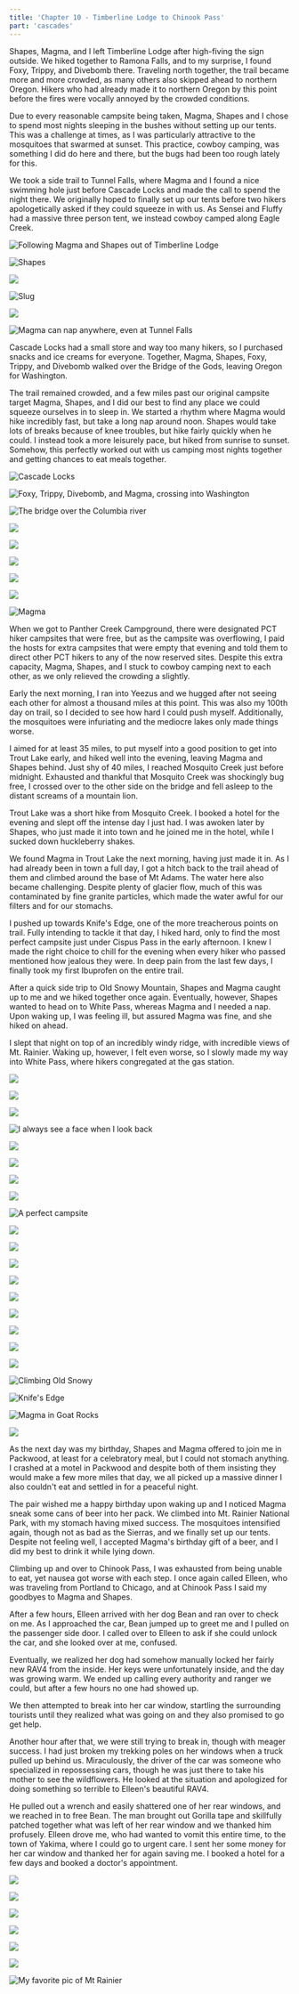 ```yaml
---
title: 'Chapter 10 - Timberline Lodge to Chinook Pass'
part: 'cascades'
---
```


<script lang="ts">
import Images from '$lib/components/Images.svelte';
</script>

Shapes, Magma, and I left Timberline Lodge after high-fiving the sign outside. We hiked together to Ramona Falls, and to
my surprise, I found Foxy, Trippy, and Divebomb there. Traveling north together, the trail became more and more crowded,
as many others also skipped ahead to northern Oregon. Hikers who had already made it to northern Oregon by this point
before the fires were vocally annoyed by the crowded conditions.

Due to every reasonable campsite being taken, Magma, Shapes and I chose to spend most nights sleeping in the bushes
without setting up our tents. This was a challenge at times, as I was particularly attractive to the mosquitoes that
swarmed at sunset. This practice, cowboy camping, was something I did do here and there, but the bugs had been too rough
lately for this.

We took a side trail to Tunnel Falls, where Magma and I found a nice swimming hole just before Cascade Locks and made
the call to spend the night there. We originally hoped to finally set up our tents before two hikers apologetically
asked if they could squeeze in with us. As Sensei and Fluffy had a massive three person tent, we instead cowboy camped
along Eagle Creek.

![Following Magma and Shapes out of Timberline Lodge](https://cdn.jeeveshikedthepct.com/images/78884ed2-a0df-4620-2b65-5b4d11b33400.jpeg)

![Shapes](https://cdn.jeeveshikedthepct.com/images/35000a17-8935-4727-e3be-e39af6abea00.jpeg)

![](https://cdn.jeeveshikedthepct.com/images/106e2da4-4f47-4ae8-0351-f5d761a8a900.jpeg)

![Slug](https://cdn.jeeveshikedthepct.com/images/81ff237c-8719-40a8-2952-b9d845d6d800.jpeg)

![](https://cdn.jeeveshikedthepct.com/images/f19d7459-3143-4596-5103-433a5608de00.jpeg)

![Magma can nap anywhere, even at Tunnel Falls](https://cdn.jeeveshikedthepct.com/images/7705542f-d519-430f-5344-add79edef300.jpeg)

Cascade Locks had a small store and way too many hikers, so I purchased snacks and ice creams for everyone. Together,
Magma, Shapes, Foxy, Trippy, and Divebomb walked over the Bridge of the Gods, leaving Oregon for Washington.

The trail remained crowded, and a few miles past our original campsite target Magma, Shapes, and I did our best to find
any place we could squeeze ourselves in to sleep in. We started a rhythm where Magma would hike incredibly fast, but
take a long nap around noon. Shapes would take lots of breaks because of knee troubles, but hike fairly quickly when he
could. I instead took a more leisurely pace, but hiked from sunrise to sunset. Somehow, this perfectly worked out with
us camping most nights together and getting chances to eat meals together.

![Cascade Locks](https://cdn.jeeveshikedthepct.com/images/82b772d3-0d7b-4cd3-8a46-c94a941d4600.jpeg)

![Foxy, Trippy, Divebomb, and Magma, crossing into Washington](https://cdn.jeeveshikedthepct.com/images/b495de8c-eced-4e37-9f7f-4e61066d4000.jpeg)

![The bridge over the Columbia river](https://cdn.jeeveshikedthepct.com/images/89dfd07a-6a2c-4fa1-90a0-241a759c9f00.jpeg)

![](https://cdn.jeeveshikedthepct.com/images/615bceb1-e702-47a7-9254-ae0c0c29f500.jpeg)

![](https://cdn.jeeveshikedthepct.com/images/4c894c39-d29c-4545-2c4f-8dfa9b8be300.jpeg)

![](https://cdn.jeeveshikedthepct.com/images/092d3b36-2c01-4973-a492-7a6c1aca7a00.jpeg)

![](https://cdn.jeeveshikedthepct.com/images/6bb5d896-359c-4366-0b09-54f1760c8500.jpeg)

![](https://cdn.jeeveshikedthepct.com/images/c0b12031-a013-4995-d3f2-6f29487e2900.jpeg)

![Magma](https://cdn.jeeveshikedthepct.com/images/30c2c67e-7319-4775-2476-a0b5044d5e00.jpeg)

When we got to Panther Creek Campground, there were designated PCT hiker campsites that were free, but as the campsite
was overflowing, I paid the hosts for extra campsites that were empty that evening and told them to direct other PCT
hikers to any of the now reserved sites. Despite this extra capacity, Magma, Shapes, and I stuck to cowboy camping next
to each other, as we only relieved the crowding a slightly.

Early the next morning, I ran into Yeezus and we hugged after not seeing each other for almost a thousand miles at this
point. This was also my 100th day on trail, so I decided to see how hard I could push myself. Additionally, the
mosquitoes were infuriating and the mediocre lakes only made things worse.

I aimed for at least 35 miles, to put myself into a good position to get into Trout Lake early, and hiked well into the
evening, leaving Magma and Shapes behind. Just shy of 40 miles, I reached Mosquito Creek just before midnight. Exhausted
and thankful that Mosquito Creek was shockingly bug free, I crossed over to the other side on the bridge and fell asleep
to the distant screams of a mountain lion.

Trout Lake was a short hike from Mosquito Creek. I booked a hotel for the evening and slept off the intense day I just
had. I was awoken later by Shapes, who just made it into town and he joined me in the hotel, while I sucked down
huckleberry shakes.

We found Magma in Trout Lake the next morning, having just made it in. As I had already been in town a full day, I got a
hitch back to the trail ahead of them and climbed around the base of Mt Adams. The water here also became challenging.
Despite plenty of glacier flow, much of this was contaminated by fine granite particles, which made the water awful for
our filters and for our stomachs.

I pushed up towards Knife's Edge, one of the more treacherous points on trail. Fully intending to tackle it that day, I
hiked hard, only to find the most perfect campsite just under Cispus Pass in the early afternoon. I knew I made the
right choice to chill for the evening when every hiker who passed mentioned how jealous they were. In deep pain from the
last few days, I finally took my first Ibuprofen on the entire trail.

After a quick side trip to Old Snowy Mountain, Shapes and Magma caught up to me and we hiked together once again.
Eventually, however, Shapes wanted to head on to White Pass, whereas Magma and I needed a nap. Upon waking up, I was
feeling ill, but assured Magma was fine, and she hiked on ahead.

I slept that night on top of an incredibly windy ridge, with incredible views of Mt. Rainier. Waking up, however, I felt
even worse, so I slowly made my way into White Pass, where hikers congregated at the gas station.

![](https://cdn.jeeveshikedthepct.com/images/09c4c2d2-d1ff-43de-07c9-2e8a810cb700.jpeg)

![](https://cdn.jeeveshikedthepct.com/images/b262988e-2020-408d-9304-73fa5764b000.jpeg)

![](https://cdn.jeeveshikedthepct.com/images/02b306b5-6fff-4fa1-af8e-d4e2f8a03600.jpeg)

![I always see a face when I look back](https://cdn.jeeveshikedthepct.com/images/0b170fc7-5287-47fe-87e1-2e09284ccd00.jpeg)

![](https://cdn.jeeveshikedthepct.com/images/ce7b6b60-2216-4998-105b-2b5b61600f00.jpeg)

![](https://cdn.jeeveshikedthepct.com/images/a9b32101-efd7-4527-34cf-a8cb14094600.jpeg)

![](https://cdn.jeeveshikedthepct.com/images/a2a00664-79c2-4b04-aa78-e647fdd62200.jpeg)

![](https://cdn.jeeveshikedthepct.com/images/2316930c-3fb7-455c-22e5-823df795f500.jpeg)

![A perfect campsite](https://cdn.jeeveshikedthepct.com/images/2ef7cbee-468d-4151-fcec-39afa8e17100.jpeg)

![](https://cdn.jeeveshikedthepct.com/images/be5752b0-c525-4990-91c7-53a6f6e8bb00.jpeg)

![](https://cdn.jeeveshikedthepct.com/images/26ede1de-832c-49ce-893b-d72b2b3d5100.jpeg)

![](https://cdn.jeeveshikedthepct.com/images/64a7c720-1edb-4d02-4cb3-632e8b3ded00.jpeg)

![](https://cdn.jeeveshikedthepct.com/images/9bcb4f6e-912d-4a23-4596-d9c0c46e4f00.jpeg)

![](https://cdn.jeeveshikedthepct.com/images/71d7d519-3776-4d00-9e2a-24b5d27ef600.jpeg)

![](https://cdn.jeeveshikedthepct.com/images/dc5a7b7b-c8c2-4288-ee5f-aee202a8e400.jpeg)

![](https://cdn.jeeveshikedthepct.com/images/d2993bbc-e1ce-4db0-d059-4d0bd359b300.jpeg)

![](https://cdn.jeeveshikedthepct.com/images/eaa161a7-2846-4e57-9bb1-76be11853000.jpeg)

![](https://cdn.jeeveshikedthepct.com/images/218b5895-7c3e-43d3-3d72-8950aba52100.jpeg)

![Climbing Old Snowy](https://cdn.jeeveshikedthepct.com/images/69cbda27-fea1-4852-441d-3c1385181100.jpeg)

![Knife's Edge](https://cdn.jeeveshikedthepct.com/images/30b462fc-ccca-46ae-a66f-7fb623fd8b00.jpeg)

![Magma in Goat Rocks](https://cdn.jeeveshikedthepct.com/images/1bccafe2-eb32-4ff6-8ce3-626bce181a00.jpeg)

![](https://cdn.jeeveshikedthepct.com/images/99485b4d-1027-4c3e-4056-6a3beec7e900.jpeg)

As the next day was my birthday, Shapes and Magma offered to join me in Packwood, at least for a celebratory meal, but I
could not stomach anything. I crashed at a motel in Packwood and despite both of them insisting they would make a few
more miles that day, we all picked up a massive dinner I also couldn't eat and settled in for a peaceful night.

The pair wished me a happy birthday upon waking up and I noticed Magma sneak some cans of beer into her pack. We climbed
into Mt. Rainier National Park, with my stomach having mixed success. The mosquitoes intensified again, though not as
bad as the Sierras, and we finally set up our tents. Despite not feeling well, I accepted Magma's birthday gift of a
beer, and I did my best to drink it while lying down.

Climbing up and over to Chinook Pass, I was exhausted from being unable to eat, yet nausea got worse with each step. I
once again called Elleen, who was traveling from Portland to Chicago, and at Chinook Pass I said my goodbyes to Magma
and Shapes.

After a few hours, Elleen arrived with her dog Bean and ran over to check on me. As I approached the car, Bean jumped up
to greet me and I pulled on the passenger side door. I called over to Elleen to ask if she could unlock the car, and she
looked over at me, confused.

Eventually, we realized her dog had somehow manually locked her fairly new RAV4 from the inside. Her keys were
unfortunately inside, and the day was growing warm. We ended up calling every authority and ranger we could, but after a
few hours no one had showed up.

We then attempted to break into her car window, startling the surrounding tourists until they realized what was going on
and they also promised to go get help.

Another hour after that, we were still trying to break in, though with meager success. I had just broken my trekking
poles on her windows when a truck pulled up behind us. Miraculously, the driver of the car was someone who specialized
in repossessing cars, though he was just there to take his mother to see the wildflowers. He looked at the situation and
apologized for doing something so terrible to Elleen's beautiful RAV4.

He pulled out a wrench and easily shattered one of her rear windows, and we reached in to free Bean. The man brought out
Gorilla tape and skillfully patched together what was left of her rear window and we thanked him profusely. Elleen drove
me, who had wanted to vomit this entire time, to the town of Yakima, where I could go to urgent care. I sent her some
money for her car window and thanked her for again saving me. I booked a hotel for a few days and booked a doctor's
appointment.

![](https://cdn.jeeveshikedthepct.com/images/8e907bf6-8069-4ee7-f213-d9dadbb80600.jpeg)

![](https://cdn.jeeveshikedthepct.com/images/9ba5b763-6e0d-44eb-3d57-b8c7c8063700.jpeg)

![](https://cdn.jeeveshikedthepct.com/images/01fb2e9f-fd3b-4808-f82e-7c75d73f3900.jpeg)

![](https://cdn.jeeveshikedthepct.com/images/4b99bc79-68f3-4030-db25-33136aa8b300.jpeg)

![](https://cdn.jeeveshikedthepct.com/images/539bde1e-ab35-473c-ce3d-7cc8556a3100.jpeg)

![](https://cdn.jeeveshikedthepct.com/images/5859016c-694f-447c-6d83-ba0f32ce4f00.jpeg)

![My favorite pic of Mt Rainier](https://cdn.jeeveshikedthepct.com/images/229b3177-9609-43d0-be97-675ec563f400.jpeg)
